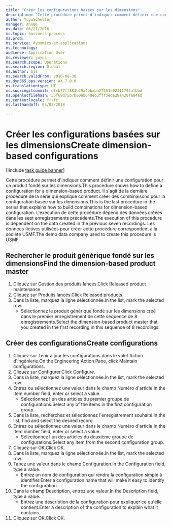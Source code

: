 ```yaml
--- 
title: "Créer les configurations basées sur les dimensions"
description: "Cette procédure permet d'indiquer comment définir une configuration pour un produit fondé sur les dimensions."
author: YuyuScheller
manager: AnnBe
ms.date: 06/21/2016
ms.topic: business-process
ms.prod: 
ms.service: dynamics-ax-applications
ms.technology: 
audience: Application User
ms.reviewer: yuyus
ms.search.scope: Operations
ms.search.region: Global
ms.author: bis
ms.search.validFrom: 2016-06-30
ms.dyn365.ops.version: AX 7.0.0
ms.translationtype: HT
ms.sourcegitcommit: efcb77ff883b29a4bbaba27551e02311742afbbd
ms.openlocfilehash: 55f69d75b7b00eb640eb3fff5eda28a420fa84ad
ms.contentlocale: fr-fr
ms.lasthandoff: 05/08/2018

---
```

# <a name="create-dimension-based-configurations"></a><span data-ttu-id="ca0d7-103">Créer les configurations basées sur les dimensions</span><span class="sxs-lookup"><span data-stu-id="ca0d7-103">Create dimension-based configurations</span></span>

[!include [task guide banner](../../includes/task-guide-banner.md)]

<span data-ttu-id="ca0d7-104">Cette procédure permet d'indiquer comment définir une configuration pour un produit fondé sur les dimensions.</span><span class="sxs-lookup"><span data-stu-id="ca0d7-104">This procedure shows how to define a configuration for a dimension-based product.</span></span> <span data-ttu-id="ca0d7-105">Il s'agit de la dernière procédure de la série qui explique comment créer des combinaisons pour la configuration basée sur les dimensions.</span><span class="sxs-lookup"><span data-stu-id="ca0d7-105">This is the last procedure in the series that explains how to build combinations for dimension-based configuration.</span></span> <span data-ttu-id="ca0d7-106">L'exécution de cette procédure dépend des données créées dans les sept enregistrements précédents.</span><span class="sxs-lookup"><span data-stu-id="ca0d7-106">The execution of this procedure is dependent on the data created in the previous seven recordings.</span></span> <span data-ttu-id="ca0d7-107">Les données fictives utilisées pour créer cette procédure correspondent à la société USMF.</span><span class="sxs-lookup"><span data-stu-id="ca0d7-107">The demo data company used to create this procedure is USMF.</span></span>


## <a name="find-the-dimension-based-product-master"></a><span data-ttu-id="ca0d7-108">Rechercher le produit générique fondé sur les dimensions</span><span class="sxs-lookup"><span data-stu-id="ca0d7-108">Find the dimension-based product master</span></span>
1. <span data-ttu-id="ca0d7-109">Cliquez sur Gestion des produits lancés.</span><span class="sxs-lookup"><span data-stu-id="ca0d7-109">Click Released product maintenance.</span></span>
2. <span data-ttu-id="ca0d7-110">Cliquez sur Produits lancés.</span><span class="sxs-lookup"><span data-stu-id="ca0d7-110">Click Released products.</span></span>
3. <span data-ttu-id="ca0d7-111">Dans la liste, marquez la ligne sélectionnée.</span><span class="sxs-lookup"><span data-stu-id="ca0d7-111">In the list, mark the selected row.</span></span>
    * <span data-ttu-id="ca0d7-112">Sélectionnez le produit générique fondé sur les dimensions créé dans le premier enregistrement de cette séquence de 8 enregistrements.</span><span class="sxs-lookup"><span data-stu-id="ca0d7-112">Select the dimension-based product master that you created in the first recording in this sequence of 8 recordings.</span></span>  

## <a name="create-configurations"></a><span data-ttu-id="ca0d7-113">Créer des configurations</span><span class="sxs-lookup"><span data-stu-id="ca0d7-113">Create configurations</span></span>
1. <span data-ttu-id="ca0d7-114">Cliquez sur Tenir à jour les configurations dans le volet Action d'ingénierie.</span><span class="sxs-lookup"><span data-stu-id="ca0d7-114">On the Engineering Action Pane, click Maintain configurations.</span></span>
2. <span data-ttu-id="ca0d7-115">Cliquez sur Configurer.</span><span class="sxs-lookup"><span data-stu-id="ca0d7-115">Click Configure.</span></span>
3. <span data-ttu-id="ca0d7-116">Dans la liste, marquez la ligne sélectionnée.</span><span class="sxs-lookup"><span data-stu-id="ca0d7-116">In the list, mark the selected row.</span></span>
4. <span data-ttu-id="ca0d7-117">Entrez ou sélectionnez une valeur dans le champ Numéro d'article.</span><span class="sxs-lookup"><span data-stu-id="ca0d7-117">In the Item number field, enter or select a value.</span></span>
    * <span data-ttu-id="ca0d7-118">Sélectionnez l'un des articles du premier groupe de configurations.</span><span class="sxs-lookup"><span data-stu-id="ca0d7-118">Select any of the items in the first configuration group.</span></span>  
5. <span data-ttu-id="ca0d7-119">Dans la liste, recherchez et sélectionnez l'enregistrement souhaité.</span><span class="sxs-lookup"><span data-stu-id="ca0d7-119">In the list, find and select the desired record.</span></span>
6. <span data-ttu-id="ca0d7-120">Entrez ou sélectionnez une valeur dans le champ Numéro d'article.</span><span class="sxs-lookup"><span data-stu-id="ca0d7-120">In the Item number field, enter or select a value.</span></span>
    * <span data-ttu-id="ca0d7-121">Sélectionnez l'un des articles du deuxième groupe de configurations.</span><span class="sxs-lookup"><span data-stu-id="ca0d7-121">Select any item from the second configuration group.</span></span>  
7. <span data-ttu-id="ca0d7-122">Cliquez sur OK.</span><span class="sxs-lookup"><span data-stu-id="ca0d7-122">Click OK.</span></span>
8. <span data-ttu-id="ca0d7-123">Dans la liste, marquez la ligne sélectionnée.</span><span class="sxs-lookup"><span data-stu-id="ca0d7-123">In the list, mark the selected row.</span></span>
9. <span data-ttu-id="ca0d7-124">Tapez une valeur dans le champ Configuration.</span><span class="sxs-lookup"><span data-stu-id="ca0d7-124">In the Configuration field, type a value.</span></span>
    * <span data-ttu-id="ca0d7-125">Entrez un nom de configuration qui rendra la configuration simple à identifier.</span><span class="sxs-lookup"><span data-stu-id="ca0d7-125">Enter a configuration name that will make it easy to identify the configuration.</span></span>  
10. <span data-ttu-id="ca0d7-126">Dans le champ Description, entrez une valeur.</span><span class="sxs-lookup"><span data-stu-id="ca0d7-126">In the Description field, type a value.</span></span>
    * <span data-ttu-id="ca0d7-127">Entrez une description de la configuration pour expliquer ce qu'elle contient.</span><span class="sxs-lookup"><span data-stu-id="ca0d7-127">Enter a description of the configuration to explain what it contains.</span></span>  
11. <span data-ttu-id="ca0d7-128">Cliquez sur OK.</span><span class="sxs-lookup"><span data-stu-id="ca0d7-128">Click OK.</span></span>


